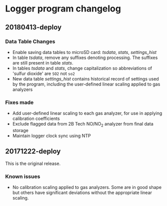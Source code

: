 # Logger program changelog


## 20180413-deploy

### Data Table Changes

* Enable saving data tables to microSD card: *tsdata*, *stats*, *settings_hist*
* In table *tsdata*, remove any suffixes denoting processing. The suffixes are
  still present in table *stats*.
* In tables *tsdata* and *stats*, change capitalization so abbreviations of
  'sulfur dioxide' are `SO2` not `so2`
* New data table *settings_hist* contains historical record of settings used
  by the program, including the user-defined linear scaling applied to gas
  analyzers

### Fixes made

* Add user-defined linear scaling to each gas analyzer, for use in applying
  calibration coefficients
* Exclude flagged data from 2B Tech NO/NO<sub>2</sub> analyzer from final data
  storage
* Maintain logger clock sync using NTP


## 20171222-deploy

This is the original release. 

### Known issues

* No calibration scaling applied to gas analyzers. Some are in good shape but
  others have significant deviations without the appropriate linear scaling.

